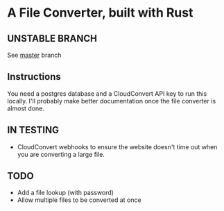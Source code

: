 # A File Converter, built with Rust
## UNSTABLE BRANCH
See [master](https://github.com/rileycalhoun/file-converter/tree/master) branch

## Instructions
You need a postgres database and a CloudConvert API key to run this locally.
I'll probably make better documentation once the file converter is almost done.

## IN TESTING
* CloudConvert webhooks to ensure the website doesn't time out when you are converting a large file.

## TODO
* Add a file lookup (with password)
* Allow multiple files to be converted at once
